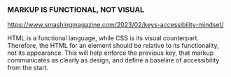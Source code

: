### MARKUP IS FUNCTIONAL, NOT VISUAL

https://www.smashingmagazine.com/2023/02/keys-accessibility-mindset/

HTML is a functional language, while CSS is its visual counterpart. Therefore, the HTML for an element should be relative to its functionality, not its appearance. This will help enforce the previous key, that markup communicates as clearly as design, and define a baseline of accessibility from the start.